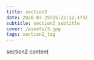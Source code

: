```yaml
---
title: section2
date: 2020-07-25T15:22:12.173Z
subtitle: section2_subtitle
cover: /assets/3.jpg
tags: section2_tag
---
```

section2 content